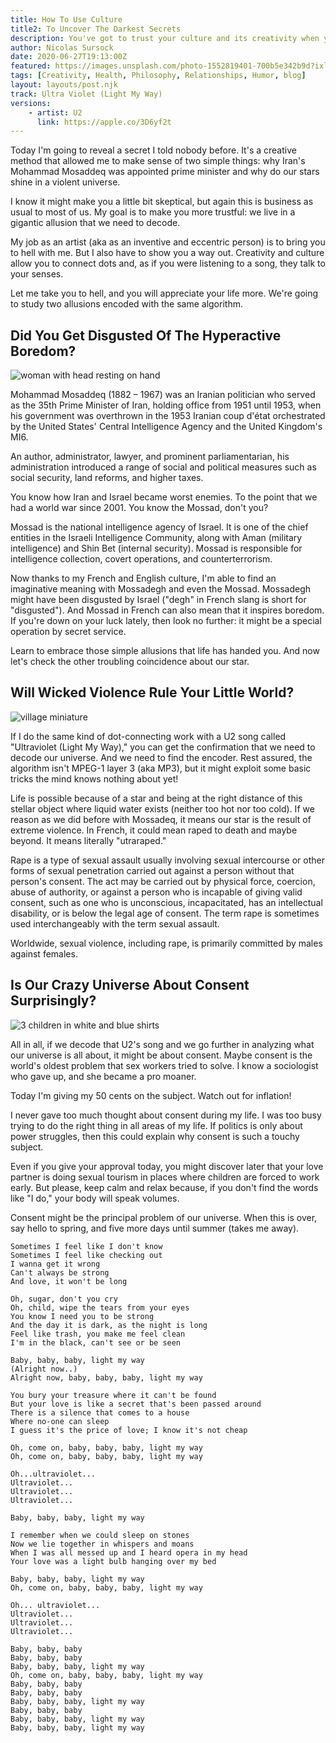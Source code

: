 ```yaml
---
title: How To Use Culture 
title2: To Uncover The Darkest Secrets
description: You've got to trust your culture and its creativity when you feel like there's a crisis. You can't always go back to your old tricks and buy love.
author: Nicolas Sursock
date: 2020-06-27T19:13:00Z
featured: https://images.unsplash.com/photo-1552819401-700b5e342b9d?ixlib=rb-1.2.1&ixid=MnwxMjA3fDB8MHxwaG90by1wYWdlfHx8fGVufDB8fHx8&auto=format&fit=crop
tags: [Creativity, Health, Philosophy, Relationships, Humor, blog]
layout: layouts/post.njk
track: Ultra Violet (Light My Way)
versions:
    - artist: U2
      link: https://apple.co/3D6yf2t
---
```


Today I'm going to reveal a secret I told nobody before. It's a creative method that allowed me to make sense of two simple things: why Iran's Mohammad Mosaddeq was appointed prime minister and why do our stars shine in a violent universe.

I know it might make you a little bit skeptical, but again this is business as usual to most of us. My goal is to make you more trustful: we live in a gigantic allusion that we need to decode.

My job as an artist (aka as an inventive and eccentric person) is to bring you to hell with me. But I also have to show you a way out. Creativity and culture allow you to connect dots and, as if you were listening to a song, they talk to your senses.

Let me take you to hell, and you will appreciate your life more. We're going to study two allusions encoded with the same algorithm.

## Did You Get Disgusted Of The Hyperactive Boredom?

<aside class="md:-mr-56 md:float-right w-full md:w-2/3 md:px-8">
  <img x-intersect.once.ratio-0="$el.src = $el.dataset.src" class="rounded-lg" alt="woman with head resting on hand" data-src="https://images.unsplash.com/photo-1508440767412-59ce0b206bbc?ixlib=rb-1.2.1&ixid=MnwxMjA3fDB8MHxwaG90by1wYWdlfHx8fGVufDB8fHx8&auto=format&fit=crop&q=80&w=800&h=600">
</aside>

Mohammad Mosaddeq (1882 – 1967) was an Iranian politician who served as the 35th Prime Minister of Iran, holding office from 1951 until 1953, when his government was overthrown in the 1953 Iranian coup d'état orchestrated by the United States' Central Intelligence Agency and the United Kingdom's MI6.

An author, administrator, lawyer, and prominent parliamentarian, his administration introduced a range of social and political measures such as social security, land reforms, and higher taxes.

You know how Iran and Israel became worst enemies. To the point that we had a world war since 2001. You know the Mossad, don't you?

Mossad is the national intelligence agency of Israel. It is one of the chief entities in the Israeli Intelligence Community, along with Aman (military intelligence) and Shin Bet (internal security). Mossad is responsible for intelligence collection, covert operations, and counterterrorism.

Now thanks to my French and English culture, I'm able to find an imaginative meaning with Mossadegh and even the Mossad. Mossadegh might have been disgusted by Israel ("degh" in French slang is short for "disgusted"). And Mossad in French can also mean that it inspires boredom. If you're down on your luck lately, then look no further: it might be a special operation by secret service.

Learn to embrace those simple allusions that life has handed you. And now let's check the other troubling coincidence about our star.

## Will Wicked Violence Rule Your Little World?

<aside class="md:-ml-56 md:float-left w-full md:w-2/3 md:px-8">
  <img x-intersect.once.ratio-0="$el.src = $el.dataset.src" class="rounded-lg" alt="village miniature" data-src="https://images.unsplash.com/photo-1547270786-6aa8ca5ce3cc?ixlib=rb-1.2.1&ixid=MnwxMjA3fDB8MHxwaG90by1wYWdlfHx8fGVufDB8fHx8&auto=format&fit=crop&q=80&w=800&h=600">
</aside>

If I do the same kind of dot-connecting work with a U2 song called "Ultraviolet (Light My Way)," you can get the confirmation that we need to decode our universe. And we need to find the encoder. Rest assured, the algorithm isn't MPEG-1 layer 3 (aka MP3), but it might exploit some basic tricks the mind knows nothing about yet!

Life is possible because of a star and being at the right distance of this stellar object where liquid water exists (neither too hot nor too cold). If we reason as we did before with Mossadeq, it means our star is the result of extreme violence. In French, it could mean raped to death and maybe beyond. It means literally "utraraped."

Rape is a type of sexual assault usually involving sexual intercourse or other forms of sexual penetration carried out against a person without that person's consent. The act may be carried out by physical force, coercion, abuse of authority, or against a person who is incapable of giving valid consent, such as one who is unconscious, incapacitated, has an intellectual disability, or is below the legal age of consent. The term rape is sometimes used interchangeably with the term sexual assault.

Worldwide, sexual violence, including rape, is primarily committed by males against females.

## Is Our Crazy Universe About Consent Surprisingly?

<aside class="md:-mr-56 md:float-right w-full md:w-2/3 md:px-8">
  <img x-intersect.once.ratio-0="$el.src = $el.dataset.src" class="rounded-lg" alt="3 children in white and blue shirts" data-src="https://images.unsplash.com/photo-1581084081932-4460748ffe0c?ixlib=rb-1.2.1&ixid=MnwxMjA3fDB8MHxwaG90by1wYWdlfHx8fGVufDB8fHx8&auto=format&fit=crop&q=80&w=800&h=600">
</aside>

All in all, if we decode that U2's song and we go further in analyzing what our universe is all about, it might be about consent. Maybe consent is the world's oldest problem that sex workers tried to solve. I know a sociologist who gave up, and she became a pro moaner.

Today I'm giving my 50 cents on the subject. Watch out for inflation!

I never gave too much thought about consent during my life. I was too busy trying to do the right thing in all areas of my life. If politics is only about power struggles, then this could explain why consent is such a touchy subject.

Even if you give your approval today, you might discover later that your love partner is doing sexual tourism in places where children are forced to work early. But please, keep calm and relax because, if you don't find the words like "I do," your body will speak volumes.

Consent might be the principal problem of our universe. When this is over, say hello to spring, and five more days until summer (takes me away).

```
Sometimes I feel like I don't know
Sometimes I feel like checking out
I wanna get it wrong
Can't always be strong
And love, it won't be long

Oh, sugar, don't you cry
Oh, child, wipe the tears from your eyes
You know I need you to be strong
And the day it is dark, as the night is long
Feel like trash, you make me feel clean
I'm in the black, can't see or be seen

Baby, baby, baby, light my way
(Alright now..)
Alright now, baby, baby, baby, light my way

You bury your treasure where it can't be found
But your love is like a secret that's been passed around
There is a silence that comes to a house
Where no-one can sleep
I guess it's the price of love; I know it's not cheap

Oh, come on, baby, baby, baby, light my way
Oh, come on, baby, baby, baby, light my way

Oh...ultraviolet...
Ultraviolet...
Ultraviolet...
Ultraviolet...

Baby, baby, baby, light my way

I remember when we could sleep on stones
Now we lie together in whispers and moans
When I was all messed up and I heard opera in my head
Your love was a light bulb hanging over my bed

Baby, baby, baby, light my way
Oh, come on, baby, baby, baby, light my way

Oh... ultraviolet...
Ultraviolet...
Ultraviolet...
Ultraviolet...

Baby, baby, baby
Baby, baby, baby
Baby, baby, baby, light my way
Oh, come on, baby, baby, baby, light my way
Baby, baby, baby
Baby, baby, baby
Baby, baby, baby, light my way
Baby, baby, baby
Baby, baby, baby, light my way
Baby, baby, baby, light my way
```
